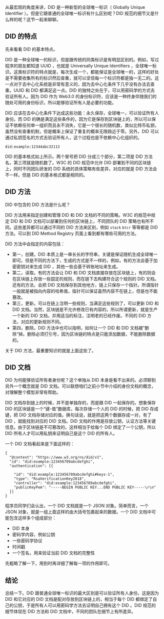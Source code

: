 从最宏观的角度来讲，DID 是一种新型的全球唯一标识（ Globally Unique Identifier ）。但是它跟普通的全球唯一标识有什么区别呢？DID 规范的细节又是什么样的呢？这节一起来聊聊。

## DID 的特点

先来看看 DID 的基本特点。

DID 是一种全球唯一的标识，但是跟传统的同类标识是有明显区别的。例如，写过程序的朋友都知道 UUID ，也就是 Universally Unique Identifiers ，全球唯一标识。这类标识符的特点就是，每次生成一个，都能保证是全球唯一的，这样的好处是不需要收集所有的标识然后查重，就可以坚信每一个标识符都是独一无二的。这一点对于去中心化系统是非常有意义的，因为去中心化条件下几乎没有办法去查重。UUID 和 DID 都满足这一点。DID 的独特之处在于，可以用密码学的方式去验证所有人。因为 DID 作为 Web3.0 的身份标识符，应该是一种终身伴随我们的随处可用的身份标识，所以能够验证所有人是必要的功能。

DID 应该在去中心化条件下达成这些功能：永久保存，全球唯一，可以验证所有人身份。而 DID 的确是满足这些条件的，因为它是保存到区块链上的，所以可以保证不依赖任何单一组织而且永不消失，它是一个很长的随机数，类似比特币私钥，虽然没有查重机制，但是概率上保证了重复的概率无限趋近于零。另外，DID 可以通过私钥签名的方式去验证所有人，这个过程也是不依赖中心化组织的。

```
did:example:12344abc32113
```

DID 的基本格式如上所示。两个冒号把 DID 分成三个部分，第二项是 DID 方法名，第三项就是随机数了。W3C 的 DID 规范中允许 DID 部署到不同的区块链上，同时不同团队研发的 DID 系统的具体策略有些差异，对应的就是 DID 方法会不一样。但是 DID 的基本格式都是相同的。

## DID 方法

DID 中包含的 DID 方法是什么呢？

DID 方法用来指定创建和管理 DID 和 DID 文档的不同的策略。W3C 的规范中规定 DID 和 DID 文档可以部署到任何的区块链上，不同团队的 DID 策略也有所不同。这些差异都可以通过不同的 DID 方法来区别，例如 `stack` `btcr` 等等都是 DID 方法。可以到 DID Method Registry 页面上看到都有哪些可用的方法。

DID 方法中会指定的内容包括：

- 第一，创建。DID 本质上是一串长长的字符串，关键是保证随机生成全球唯一即可。但是不同的方法下，生成的方式是不一样的，例如，有的方法会基于加密密钥对来生成 DID ，其他一些会基于转账地址来生成。
- 第二，读取。有的方法会让 DID 和 DID 文档直接存放在区块链上，有的则会在区块链上存放一些固定的规则，而在链下去构建符合这个规则的 DID 文档。还有的方法，会把 DID 文档保存到其他地方，链上只保存一个指针。所谓指针一般就是被指向内容的哈希值，指针可以保证虽然内容不在链上，但是也不能篡改。
- 第三，更新。可以在链上注明一些规则，当满足这些规则了，可以更新 DID 和 DID 文档。当然，区块链是不允许修改已有内容的，所以所谓更新，就是生产一个新的 DID 文档，并用适当的标注，注明老的已经作废。不同的 DID 方法，对应的更新规则不同。
- 第四，删除。DID 方法中也可以指明，如何让一个 DID 和 DID 文档被”删除“掉。删除必须打引号，因为区块链的特点是只能添加数据，不能删除数据的。

关于 DID 方法，最重要知识的就是上面这些了。

## DID 文档

DID 为何能够验证所有者身份呢？这个单独从 DID 本身是看不出来的。必须聊到另外一个概念就是 DID 文档。可以联想咱们之前小节中介绍的身份文档的概念，对理解整个模型非常有帮助。

DID 文档存到链上的时候，并不是单独存的，而是跟 DID 一起保存的。想象保存 DID 的区块链是一个“键-值”数据库，每次存储一个人的 DID 的时候，把 DID 存成键，把 DID 文档存储对应的值。换句话说，就是把这两个数据存成一对，有了 DID ，就能找到对应的 DID 文档。DID 文档的作用是存放公钥，认证方法等关键信息。由于区块链是不可篡改的，这样相当于给每个 DID 绑定了一个公钥，所以 DID 所有人才可以用私钥来证明自己是这个 DID 的所有人。

一个 DID 文档看起来是下面这样的：

```
{
  "@context": "https://www.w3.org/ns/did/v1",
  "id": "did:example:123456789abcdefghi",
  "authentication": [{
    
    "id": "did:example:123456789abcdefghi#keys-1",
    "type": "RsaVerificationKey2018",
    "controller": "did:example:123456789abcdefghi",
    "publicKeyPem": "-----BEGIN PUBLIC KEY...END PUBLIC KEY-----\r\n"
  }]
}
```

程序员同学们会认出，一个 DID 文档就是一个 JSON 对象。简单而言，一个 JSON 对象，就是一组上面这样的由大括号包裹起来的数据。一个 DID 文档中可能包含这样多个组成部分：
  - DID 本身
  - 密码学内容，例如公钥
  - 一些密码学协议
  - 时间戳
  - 一个签名，用来验证当前 DID 文档的完整性

先粗略了解一下，用到时再详细了解每一项的作用即可。

## 结论

总结一下。DID 跟普通全球唯一标识的最大区别是可以验证所有人身份。这是因为 DID 和它对应的 DID 文档是配对存放到区块链上的，相当于每个 DID 都绑定了自己的公钥，于是所有人可以用密码学方法去证明自己拥有这个 DID 。DID 规范的细节体现在 DID 方法和 DID 文档中，不同的团队在细节上有所差异。
